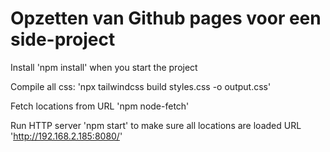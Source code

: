 # Opzetten van Github pages voor een side-project

Install 'npm install' when you start the project

Compile all css: 'npx tailwindcss build styles.css -o output.css'

Fetch locations from URL 'npm node-fetch'

Run HTTP server 'npm start' to make sure all locations are loaded URL 'http://192.168.2.185:8080/'